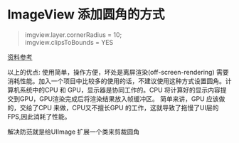 # ImageView 添加圆角的方式
> imgview.layer.cornerRadius = 10;  
> imgview.clipsToBounds = YES

[资料参考](http://www.cocoachina.com/ios/20160526/16457.html)

以上的优点: 使用简单，操作方便，坏处是离屏渲染(off-screen-rendering) 需要消耗性能。加入一个项目中比较多的使用的话，不建议使用这种方式设置圆角。计算机系统中的CPU 和 GPU，显示器是协同工作的。CPU 将计算好的显示内容提交到GPU，GPU渲染完成后将渲染结果放入帧缓冲区。
简单来讲，GPU 应该做的，交给了CPU 来做，CPU又不擅长GPU 的工作，这就导致了拖慢了UI层的FPS,因此消耗了性能。

解决防范就是给UIImage 扩展一个类来剪裁圆角
